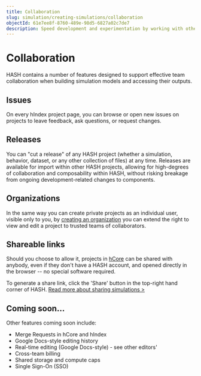 ```yaml
---
title: Collaboration
slug: simulation/creating-simulations/collaboration
objectId: 61e7ee8f-8760-489e-98d5-6827a02c7de7
description: Speed development and experimentation by working with others
---
```


# Collaboration

HASH contains a number of features designed to support effective team collaboration when building simulation models and accessing their outputs.

## Issues

On every hIndex project page, you can browse or open new issues on projects to leave feedback, ask questions, or request changes.

## Releases

You can "cut a release" of any HASH project \(whether a simulation, behavior, dataset, or any other collection of files\) at any time. Releases are available for import within other HASH projects, allowing for high-degrees of collaboration and composability within HASH, without risking breakage from ongoing development-related changes to components.

## Organizations

In the same way you can create private projects as an individual user, visible only to you, by [creating an organization](/docs/simulation/creating-simulations/collaboration/organizations) you can extend the right to view and edit a project to trusted teams of collaborators.

## Shareable links

Should you choose to allow it, projects in [hCore](/platform/core) can be shared with anybody, even if they don't have a HASH account, and opened directly in the browser -- no special software required.

To generate a share link, click the 'Share' button in the top-right hand corner of HASH. [Read more about sharing simulations &gt;](/docs/simulation/creating-simulations/collaboration/sharing-releasing)

## Coming soon...

Other features coming soon include:

* Merge Requests in hCore and hIndex
* Google Docs-style editing history
* Real-time editing \(Google Docs-style\) - see other editors'
* Cross-team billing
* Shared storage and compute caps
* Single Sign-On \(SSO\)


